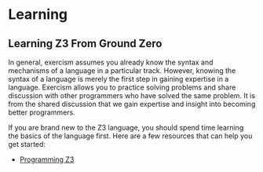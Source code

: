 # Learning

## Learning Z3 From Ground Zero

In general, exercism assumes you already know the syntax and mechanisms
of a language in a particular track. However, knowing the syntax of a
language is merely the first step in gaining expertise in a language.
Exercism allows you to practice solving problems and share discussion
with other programmers who have solved the same problem. It is from
the shared discussion that we gain expertise and insight into becoming
better programmers.

If you are brand new to the Z3 language, you should spend time learning
the basics of the language first. Here are a few resources that can
help you get started:

- [Programming Z3](http://theory.stanford.edu/~nikolaj/programmingz3.html)
